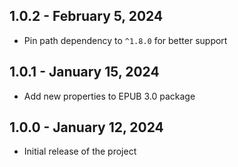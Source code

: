 ## 1.0.2 - February 5, 2024

* Pin path dependency to `^1.8.0` for better support

## 1.0.1 - January 15, 2024

* Add new properties to EPUB 3.0 package

## 1.0.0 - January 12, 2024

* Initial release of the project 